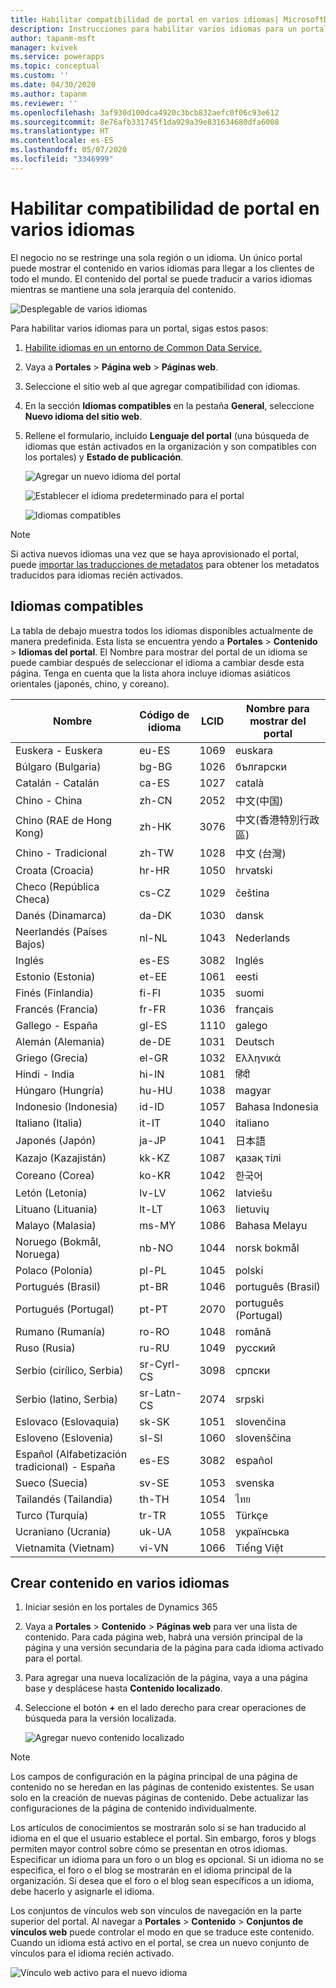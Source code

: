 ```yaml
---
title: Habilitar compatibilidad de portal en varios idiomas| MicrosoftDocs
description: Instrucciones para habilitar varios idiomas para un portal y crear contenido en varios idiomas.
author: tapanm-msft
manager: kvivek
ms.service: powerapps
ms.topic: conceptual
ms.custom: ''
ms.date: 04/30/2020
ms.author: tapanm
ms.reviewer: ''
ms.openlocfilehash: 3af930d100dca4920c3bcb832aefc0f06c93e612
ms.sourcegitcommit: 8e76afb331745f1da929a39e831634680dfa6008
ms.translationtype: HT
ms.contentlocale: es-ES
ms.lasthandoff: 05/07/2020
ms.locfileid: "3346999"
---
```

# <a name="enable-multiple-language-portal-support"></a>Habilitar compatibilidad de portal en varios idiomas
El negocio no se restringe una sola región o un idioma. Un único portal puede mostrar el contenido en varios idiomas para llegar a los clientes de todo el mundo. El contenido del portal se puede traducir a varios idiomas mientras se mantiene una sola jerarquía del contenido.

![Desplegable de varios idiomas](../media/multi-language-dropdown.png "Lista desplegable de varios idiomas")  

Para habilitar varios idiomas para un portal, sigas estos pasos:

1. [Habilite idiomas en un entorno de Common Data Service.](https://docs.microsoft.com/power-platform/admin/enable-languages)  
2. Vaya a **Portales** > **Página web** > **Páginas web**.
3. Seleccione el sitio web al que agregar compatibilidad con idiomas.
4. En la sección **Idiomas compatibles** en la pestaña **General**, seleccione **Nuevo idioma del sitio web**.
5. Rellene el formulario, incluido **Lenguaje del portal** (una búsqueda de idiomas que están activados en la organización y son compatibles con los portales) y **Estado de publicación**.

   ![Agregar un nuevo idioma del portal](../media/add-new-portal-language.png "Agregar un nuevo idioma del portal")

   ![Establecer el idioma predeterminado para el portal](../media/set-default-language-portal.png "Establecer el idioma predeterminado para el portal")

   ![Idiomas compatibles](../media/supported-languages.png "Idiomas compatibles")

> [!Note]
> Si activa nuevos idiomas una vez que se haya aprovisionado el portal, puede [importar las traducciones de metadatos](../admin/import-metadata-translation.md) para obtener los metadatos traducidos para idiomas recién activados.

## <a name="supported-languages"></a>Idiomas compatibles

La tabla de debajo muestra todos los idiomas disponibles actualmente de manera predefinida. Esta lista se encuentra yendo a **Portales** &gt; **Contenido** &gt; **Idiomas del portal**. El Nombre para mostrar del portal de un idioma se puede cambiar después de seleccionar el idioma a cambiar desde esta página. Tenga en cuenta que la lista ahora incluye idiomas asiáticos orientales (japonés, chino, y coreano).

| **Nombre**                           | **Código de idioma** | **LCID** | **Nombre para mostrar del portal** |
|------------------------------------|-------------------|----------|-------------------------|
| Euskera - Euskera                    | eu-ES             | 1069     | euskara                 |
| Búlgaro (Bulgaria)               | bg-BG             | 1026     | български               |
| Catalán - Catalán                  | ca-ES             | 1027     | català                  |
| Chino - China                    | zh-CN             | 2052     | 中文(中国)              |
| Chino (RAE de Hong Kong)            | zh-HK             | 3076     | 中文(香港特別行政區)    |
| Chino - Tradicional              | zh-TW             | 1028     | 中文 (台灣)              |
| Croata (Croacia)                 | hr-HR             | 1050     | hrvatski                |
| Checo (República Checa)             | cs-CZ             | 1029     | čeština                 |
| Danés (Dinamarca)                   | da-DK             | 1030     | dansk                   |
| Neerlandés (Países Bajos)                | nl-NL             | 1043     | Nederlands              |
| Inglés                            | es-ES             | 3082     | Inglés                 |
| Estonio (Estonia)                 | et-EE             | 1061     | eesti                   |
| Finés (Finlandia)                  | fi-FI             | 1035     | suomi                   |
| Francés (Francia)                    | fr-FR             | 1036     | français                |
| Gallego - España                   | gl-ES             | 1110     | galego                  |
| Alemán (Alemania)                   | de-DE             | 1031     | Deutsch                 |
| Griego (Grecia)                     | el-GR             | 1032     | Ελληνικά                |
| Hindi - India                      | hi-IN             | 1081     | हिंदी                   |
| Húngaro (Hungría)                | hu-HU             | 1038     | magyar                  |
| Indonesio (Indonesia)             | id-ID             | 1057     | Bahasa Indonesia        |
| Italiano (Italia)                    | it-IT             | 1040     | italiano                |
| Japonés (Japón)                   | ja-JP             | 1041     | 日本語                  |
| Kazajo (Kazajistán)                | kk-KZ             | 1087     | қазақ тілі              |
| Coreano (Corea)                     | ko-KR             | 1042     | 한국어                  |
| Letón (Letonia)                   | lv-LV             | 1062     | latviešu                |
| Lituano (Lituania)             | lt-LT             | 1063     | lietuvių                |
| Malayo (Malasia)                   | ms-MY             | 1086     | Bahasa Melayu           |
| Noruego (Bokmål, Noruega)        | nb-NO             | 1044     | norsk bokmål            |
| Polaco (Polonia)                    | pl-PL             | 1045     | polski                  |
| Portugués (Brasil)                | pt-BR             | 1046     | português (Brasil)      |
| Portugués (Portugal)              | pt-PT             | 2070     | português (Portugal)    |
| Rumano (Rumanía)                 | ro-RO             | 1048     | română                  |
| Ruso (Rusia)                   | ru-RU             | 1049     | русский                 |
| Serbio (cirílico, Serbia)        | sr-Cyrl-CS        | 3098     | српски                  |
| Serbio (latino, Serbia)           | sr-Latn-CS        | 2074     | srpski                  |
| Eslovaco (Eslovaquia)                  | sk-SK             | 1051     | slovenčina              |
| Esloveno (Eslovenia)               | sl-SI             | 1060     | slovenščina             |
| Español (Alfabetización tradicional) - España | es-ES             | 3082     | español                 |
| Sueco (Suecia)                   | sv-SE             | 1053     | svenska                 |
| Tailandés (Tailandia)                    | th-TH             | 1054     | ไทย                     |
| Turco (Turquía)                   | tr-TR             | 1055     | Türkçe                  |
| Ucraniano (Ucrania)                | uk-UA             | 1058     | українська              |
| Vietnamita (Vietnam)               | vi-VN             | 1066     | Tiếng Việt              |

## <a name="create-content-in-multiple-languages"></a>Crear contenido en varios idiomas

1. Iniciar sesión en los portales de Dynamics 365
2. Vaya a **Portales** > **Contenido** > **Páginas web** para ver una lista de contenido. Para cada página web, habrá una versión principal de la página y una versión secundaria de la página para cada idioma activado para el portal.
3. Para agregar una nueva localización de la página, vaya a una página base y desplácese hasta **Contenido localizado**.
4. Seleccione el botón **+** en el lado derecho para crear operaciones de búsqueda para la versión localizada.

    ![Agregar nuevo contenido localizado](../media/add-new-localized-content.png "Agregar nuevo contenido localizado")  

> [!Note]
> Los campos de configuración en la página principal de una página de contenido no se heredan en las páginas de contenido existentes. Se usan solo en la creación de nuevas páginas de contenido. Debe actualizar las configuraciones de la página de contenido individualmente.

Los artículos de conocimientos se mostrarán solo si se han traducido al idioma en el que el usuario establece el portal. Sin embargo, foros y blogs permiten mayor control sobre cómo se presentan en otros idiomas. Especificar un idioma para un foro o un blog es opcional. Si un idioma no se especifica, el foro o el blog se mostrarán en el idioma principal de la organización. Si desea que el foro o el blog sean específicos a un idioma, debe hacerlo y asignarle el idioma.

Los conjuntos de vínculos web son vínculos de navegación en la parte superior del portal. Al navegar a **Portales** > **Contenido** > **Conjuntos de vínculos web** puede controlar el modo en que se traduce este contenido. Cuando un idioma está activo en el portal, se crea un nuevo conjunto de vínculos para el idioma recién activado.

![Vínculo web activo para el nuevo idioma](../media/active-weblink-new-language.png "Vínculo web activo para el nuevo idioma")
